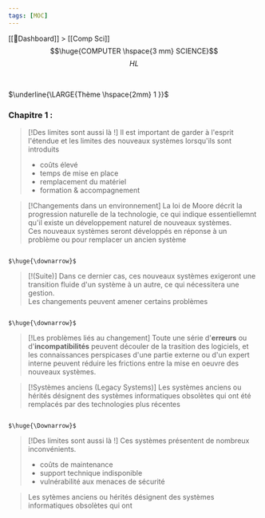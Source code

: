 ```yaml
---
tags: [MOC]
---
```

[[📝Dashboard]] > [[Comp Sci]]
<br/>
$$\huge{COMPUTER \hspace{3 mm} SCIENCE}$$
$$
HL
$$

<br>

$\underline{\LARGE{Thème \hspace{2mm} 1 }}$
<br>
### **Chapitre 1 :**




> [!Des limites sont aussi là !]
> Il est important de garder à l'esprit l'étendue et les limites des nouveaux systèmes lorsqu'ils sont introduits
> <br>
>- coûts élevé 
>- temps de mise en place
>- remplacement du matériel
>- formation & accompagnement

> [!Changements dans un environnement]
>  La loi de Moore décrit la progression naturelle de la technologie, ce qui indique essentiellemnt qu'il existe un développement naturel de nouveaux systèmes.
>  <br>
>  Ces nouveaux systèmes seront développés en réponse à un problème ou pour remplacer un ancien système

                                                                            $\huge{\downarrow}$

> [!(Suite)]
> Dans ce dernier cas, ces nouveaux systèmes exigeront une transition fluide d'un système à un autre, ce qui nécessitera une gestion.
> <br>
> Les changements peuvent amener certains problèmes

                                                                            $\huge{\downarrow}$
> [!Les problèmes liés au changement]
> Toute une série d'**erreurs** ou d'**incompatibilités** peuvent découler de la trasition des logiciels, et les connaissances perspicases d'une partie externe ou d'un expert interne peuvent réduire les frictions entre la mise en oeuvre des nouveaux systèmes.


> [!Systèmes anciens (Legacy Systems)]
> Les systèmes anciens ou hérités désignent des systèmes informatiques obsolètes qui ont été remplacés par des technologies plus récentes



                                                                            $\huge{\Downarrow}$ 
                                                                            
> [!Des limites sont aussi là !]
> Ces systèmes présentent de nombreux inconvénients.
> <br>
>- coûts de maintenance 
>- support technique indisponible
>- vulnérabilité aux menaces de sécurité 

> Les sytèmes anciens ou hérités  désignent des systèmes informatiques obsolètes qui ont

